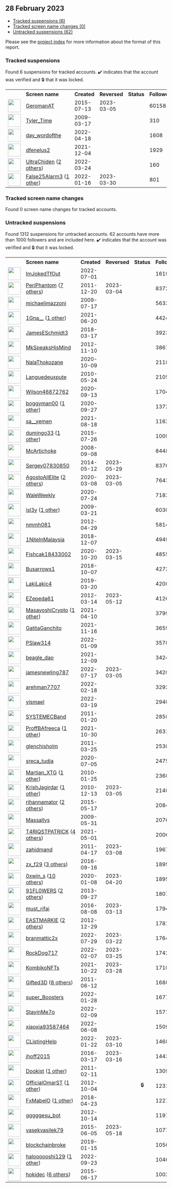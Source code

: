 ## 28 February 2023

* [Tracked suspensions (6)](#tracked-suspensions)
* [Tracked screen name changes (0)](#tracked-screen-name-changes)
* [Untracked suspensions (62)](#untracked-suspensions)

Please see the [project index](https://github.com/travisbrown/twitter-watch) for more information about the format of this report.

### Tracked suspensions

Found 6 suspensions for tracked accounts.
  ✔️ indicates that the account was verified and 🔒 that it was locked.

<table>
    <tr>
        <th></th>
        <th align="left">Screen name</th>
        <th align="left">Created</th>
        <th align="left">Reversed</th>
        <th align="left">Status</th>
        <th align="left">Followers</th>
        <th align="left">Ranking</th></tr>
    </tr>
        <tr>
            <td><a href="https://twitter.com/intent/user?user_id=3373146857">
                <img src="https://pbs.twimg.com/profile_images/1154480761141174272/rybTvKyo_normal.jpg" width="40px" height="40px" align="center"/></a>
            </td>
            <td>
                <a href="https://twitter.com/GeromanAT">GeromanAT</a></td>
            <td>2015-07-13</td>
            <td>2023-03-05</td>
            <td align="center"></td>
            <td>60158</td>
            <td>11699</td>
        </tr>
        <tr>
            <td><a href="https://twitter.com/intent/user?user_id=24810734">
                <img src="https://pbs.twimg.com/profile_images/1241594638361866241/a3GlVfAa_normal.jpg" width="40px" height="40px" align="center"/></a>
            </td>
            <td>
                <a href="https://twitter.com/Tyler_Time">Tyler_Time</a></td>
            <td>2009-03-17</td>
            <td></td>
            <td align="center"></td>
            <td>310</td>
            <td>16808</td>
        </tr>
        <tr>
            <td><a href="https://twitter.com/intent/user?user_id=1516032772036603906">
                <img src="https://pbs.twimg.com/profile_images/1545748977697669120/s7BV4l3J_normal.jpg" width="40px" height="40px" align="center"/></a>
            </td>
            <td>
                <a href="https://twitter.com/day_wordofthe">day_wordofthe</a></td>
            <td>2022-04-18</td>
            <td></td>
            <td align="center"></td>
            <td>1608</td>
            <td>21484</td>
        </tr>
        <tr>
            <td><a href="https://twitter.com/intent/user?user_id=1466953658013302788">
                <img src="https://pbs.twimg.com/profile_images/1466954273036582920/4Ka0RWVC_normal.jpg" width="40px" height="40px" align="center"/></a>
            </td>
            <td>
                <a href="https://twitter.com/dfenelus2">dfenelus2</a></td>
            <td>2021-12-04</td>
            <td></td>
            <td align="center"></td>
            <td>1929</td>
            <td>70521</td>
        </tr>
        <tr>
            <td><a href="https://twitter.com/intent/user?user_id=1507075580797374464">
                <img src="https://pbs.twimg.com/profile_images/1577840519408979968/hIgV2iiB_normal.jpg" width="40px" height="40px" align="center"/></a>
            </td>
            <td>
                <a href="https://twitter.com/UltraChiden">UltraChiden</a>&nbsp;(<a href="https://api.memory.lol/v1/tw/id/1507075580797374464">2 others</a>)&nbsp;</td>
            <td>2022-03-24</td>
            <td></td>
            <td align="center"></td>
            <td>160</td>
            <td>78065</td>
        </tr>
        <tr>
            <td><a href="https://twitter.com/intent/user?user_id=1482539323144683521">
                <img src="https://pbs.twimg.com/profile_images/1598847008923590656/bSwVmCKo_normal.jpg" width="40px" height="40px" align="center"/></a>
            </td>
            <td>
                <a href="https://twitter.com/False25Alarm3">False25Alarm3</a>&nbsp;(<a href="https://api.memory.lol/v1/tw/id/1482539323144683521">1 other</a>)&nbsp;</td>
            <td>2022-01-16</td>
            <td>2023-03-30</td>
            <td align="center"></td>
            <td>801</td>
            <td>99369</td>
        </tr></table>

### Tracked screen name changes

Found 0 screen name changes for tracked accounts.

### Untracked suspensions

Found 1312 suspensions for untracked accounts.
62 accounts have more than 1000 followers and are included here.
  ✔️ indicates that the account was verified and 🔒 that it was locked.

<table>
    <tr>
        <th></th>
        <th align="left">Screen name</th>
        <th align="left">Created</th>
        <th align="left">Reversed</th>
        <th align="left">Status</th>
        <th align="left">Followers</th>
    </tr>
        <tr>
            <td><a href="https://twitter.com/intent/user?user_id=1542944953776709637">
                <img src="https://pbs.twimg.com/profile_images/1577314275928014851/jI2WkK5N_normal.jpg" width="40px" height="40px" align="center"/></a>
            </td>
            <td>
                <a href="https://twitter.com/ImJokedTfOut">ImJokedTfOut</a></td>
            <td>2022-07-01</td>
            <td></td>
            <td align="center"></td>
            <td>161931</td>
        </tr>
        <tr>
            <td><a href="https://twitter.com/intent/user?user_id=441393753">
                <img src="https://pbs.twimg.com/profile_images/1590088584933134338/--8XPAU9_normal.jpg" width="40px" height="40px" align="center"/></a>
            </td>
            <td>
                <a href="https://twitter.com/PeriPhantom">PeriPhantom</a>&nbsp;(<a href="https://api.memory.lol/v1/tw/id/441393753">7 others</a>)&nbsp;</td>
            <td>2011-12-20</td>
            <td>2023-03-04</td>
            <td align="center"></td>
            <td>83729</td>
        </tr>
        <tr>
            <td><a href="https://twitter.com/intent/user?user_id=57757336">
                <img src="https://pbs.twimg.com/profile_images/374148339/logo_6___2__normal.jpg" width="40px" height="40px" align="center"/></a>
            </td>
            <td>
                <a href="https://twitter.com/michaeljmazzoni">michaeljmazzoni</a></td>
            <td>2009-07-17</td>
            <td></td>
            <td align="center"></td>
            <td>56337</td>
        </tr>
        <tr>
            <td><a href="https://twitter.com/intent/user?user_id=1406689409483919365">
                <img src="https://pbs.twimg.com/profile_images/1595718027877785600/02AfkvIq_normal.jpg" width="40px" height="40px" align="center"/></a>
            </td>
            <td>
                <a href="https://twitter.com/1Gna__">1Gna__</a>&nbsp;(<a href="https://api.memory.lol/v1/tw/id/1406689409483919365">1 other</a>)&nbsp;</td>
            <td>2021-06-20</td>
            <td></td>
            <td align="center"></td>
            <td>44248</td>
        </tr>
        <tr>
            <td><a href="https://twitter.com/intent/user?user_id=975111154128207872">
                <img src="https://abs.twimg.com/sticky/default_profile_images/default_profile_normal.png" width="40px" height="40px" align="center"/></a>
            </td>
            <td>
                <a href="https://twitter.com/JamesESchmidt3">JamesESchmidt3</a></td>
            <td>2018-03-17</td>
            <td></td>
            <td align="center"></td>
            <td>39233</td>
        </tr>
        <tr>
            <td><a href="https://twitter.com/intent/user?user_id=938335874">
                <img src="https://pbs.twimg.com/profile_images/739516656771178497/6iQ9ssZr_normal.jpg" width="40px" height="40px" align="center"/></a>
            </td>
            <td>
                <a href="https://twitter.com/MkSpeaksHisMind">MkSpeaksHisMind</a></td>
            <td>2012-11-10</td>
            <td></td>
            <td align="center"></td>
            <td>38671</td>
        </tr>
        <tr>
            <td><a href="https://twitter.com/intent/user?user_id=1314698864562233344">
                <img src="https://pbs.twimg.com/profile_images/1409148922652733443/UuwqYMua_normal.jpg" width="40px" height="40px" align="center"/></a>
            </td>
            <td>
                <a href="https://twitter.com/NalaThokozane">NalaThokozane</a></td>
            <td>2020-10-09</td>
            <td></td>
            <td align="center"></td>
            <td>21185</td>
        </tr>
        <tr>
            <td><a href="https://twitter.com/intent/user?user_id=147625273">
                <img src="https://pbs.twimg.com/profile_images/1517170442750119938/XAsigQhU_normal.jpg" width="40px" height="40px" align="center"/></a>
            </td>
            <td>
                <a href="https://twitter.com/Languedeuxpute">Languedeuxpute</a></td>
            <td>2010-05-24</td>
            <td></td>
            <td align="center"></td>
            <td>21054</td>
        </tr>
        <tr>
            <td><a href="https://twitter.com/intent/user?user_id=1305144116662153216">
                <img src="https://pbs.twimg.com/profile_images/1598361240560013312/sbHhzNZb_normal.jpg" width="40px" height="40px" align="center"/></a>
            </td>
            <td>
                <a href="https://twitter.com/Wilson46872762">Wilson46872762</a></td>
            <td>2020-09-13</td>
            <td></td>
            <td align="center"></td>
            <td>17048</td>
        </tr>
        <tr>
            <td><a href="https://twitter.com/intent/user?user_id=1310139798552797185">
                <img src="https://pbs.twimg.com/profile_images/1400471401035976708/IRjT1IwE_normal.jpg" width="40px" height="40px" align="center"/></a>
            </td>
            <td>
                <a href="https://twitter.com/boggyman00">boggyman00</a>&nbsp;(<a href="https://api.memory.lol/v1/tw/id/1310139798552797185">1 other</a>)&nbsp;</td>
            <td>2020-09-27</td>
            <td></td>
            <td align="center"></td>
            <td>13729</td>
        </tr>
        <tr>
            <td><a href="https://twitter.com/intent/user?user_id=1428030494755770377">
                <img src="https://pbs.twimg.com/profile_images/1516169863567482892/_G8OMx_s_normal.jpg" width="40px" height="40px" align="center"/></a>
            </td>
            <td>
                <a href="https://twitter.com/sa__yemen">sa__yemen</a></td>
            <td>2021-08-18</td>
            <td></td>
            <td align="center"></td>
            <td>11626</td>
        </tr>
        <tr>
            <td><a href="https://twitter.com/intent/user?user_id=3294455634">
                <img src="https://pbs.twimg.com/profile_images/1584499769048809473/ZOCIzRIq_normal.jpg" width="40px" height="40px" align="center"/></a>
            </td>
            <td>
                <a href="https://twitter.com/dumingo33">dumingo33</a>&nbsp;(<a href="https://api.memory.lol/v1/tw/id/3294455634">1 other</a>)&nbsp;</td>
            <td>2015-07-26</td>
            <td></td>
            <td align="center"></td>
            <td>10097</td>
        </tr>
        <tr>
            <td><a href="https://twitter.com/intent/user?user_id=16189719">
                <img src="https://pbs.twimg.com/profile_images/378800000557354618/1a6b66f365da36e49685f654b998613d_normal.jpeg" width="40px" height="40px" align="center"/></a>
            </td>
            <td>
                <a href="https://twitter.com/McArtichoke">McArtichoke</a></td>
            <td>2008-09-08</td>
            <td></td>
            <td align="center"></td>
            <td>8448</td>
        </tr>
        <tr>
            <td><a href="https://twitter.com/intent/user?user_id=2491298978">
                <img src="https://pbs.twimg.com/profile_images/1478412655400468487/YX8SZiEz_normal.jpg" width="40px" height="40px" align="center"/></a>
            </td>
            <td>
                <a href="https://twitter.com/Sergey07830850">Sergey07830850</a></td>
            <td>2014-05-12</td>
            <td>2023-05-29</td>
            <td align="center"></td>
            <td>8376</td>
        </tr>
        <tr>
            <td><a href="https://twitter.com/intent/user?user_id=1236765701530157057">
                <img src="https://pbs.twimg.com/profile_images/1493726700676419585/RdksLxGr_normal.jpg" width="40px" height="40px" align="center"/></a>
            </td>
            <td>
                <a href="https://twitter.com/AgostoAllElite">AgostoAllElite</a>&nbsp;(<a href="https://api.memory.lol/v1/tw/id/1236765701530157057">2 others</a>)&nbsp;</td>
            <td>2020-03-08</td>
            <td>2023-03-05</td>
            <td align="center"></td>
            <td>7643</td>
        </tr>
        <tr>
            <td><a href="https://twitter.com/intent/user?user_id=1286740255757008896">
                <img src="https://pbs.twimg.com/profile_images/1568805718215606272/nLrMn08e_normal.jpg" width="40px" height="40px" align="center"/></a>
            </td>
            <td>
                <a href="https://twitter.com/WaleWeekly">WaleWeekly</a></td>
            <td>2020-07-24</td>
            <td></td>
            <td align="center"></td>
            <td>7183</td>
        </tr>
        <tr>
            <td><a href="https://twitter.com/intent/user?user_id=25714494">
                <img src="https://pbs.twimg.com/profile_images/1545891658335768576/6AYv3r7Y_normal.jpg" width="40px" height="40px" align="center"/></a>
            </td>
            <td>
                <a href="https://twitter.com/isl3y">isl3y</a>&nbsp;(<a href="https://api.memory.lol/v1/tw/id/25714494">1 other</a>)&nbsp;</td>
            <td>2009-03-21</td>
            <td></td>
            <td align="center"></td>
            <td>6030</td>
        </tr>
        <tr>
            <td><a href="https://twitter.com/intent/user?user_id=566215932">
                <img src="https://pbs.twimg.com/profile_images/931804696142114816/uRTvhO4x_normal.jpg" width="40px" height="40px" align="center"/></a>
            </td>
            <td>
                <a href="https://twitter.com/nmmh081">nmmh081</a></td>
            <td>2012-04-29</td>
            <td></td>
            <td align="center"></td>
            <td>5814</td>
        </tr>
        <tr>
            <td><a href="https://twitter.com/intent/user?user_id=1071007523837100034">
                <img src="https://pbs.twimg.com/profile_images/1471624424306589699/TC3EUC9Z_normal.jpg" width="40px" height="40px" align="center"/></a>
            </td>
            <td>
                <a href="https://twitter.com/1NiteInMalaysia">1NiteInMalaysia</a></td>
            <td>2018-12-07</td>
            <td></td>
            <td align="center"></td>
            <td>4949</td>
        </tr>
        <tr>
            <td><a href="https://twitter.com/intent/user?user_id=1318589165592842240">
                <img src="https://pbs.twimg.com/profile_images/1414944011719225352/ChdqI5eg_normal.jpg" width="40px" height="40px" align="center"/></a>
            </td>
            <td>
                <a href="https://twitter.com/Fishcak18433002">Fishcak18433002</a></td>
            <td>2020-10-20</td>
            <td>2023-03-15</td>
            <td align="center"></td>
            <td>4855</td>
        </tr>
        <tr>
            <td><a href="https://twitter.com/intent/user?user_id=1049048761186574338">
                <img src="https://pbs.twimg.com/profile_images/1586619396633526274/Bm1Iyjhu_normal.jpg" width="40px" height="40px" align="center"/></a>
            </td>
            <td>
                <a href="https://twitter.com/Busarrows1">Busarrows1</a></td>
            <td>2018-10-07</td>
            <td></td>
            <td align="center"></td>
            <td>4272</td>
        </tr>
        <tr>
            <td><a href="https://twitter.com/intent/user?user_id=1108478598137200641">
                <img src="https://pbs.twimg.com/profile_images/1281871815812489217/Dq0q41GV_normal.jpg" width="40px" height="40px" align="center"/></a>
            </td>
            <td>
                <a href="https://twitter.com/LakiLakic4">LakiLakic4</a></td>
            <td>2019-03-20</td>
            <td></td>
            <td align="center"></td>
            <td>4208</td>
        </tr>
        <tr>
            <td><a href="https://twitter.com/intent/user?user_id=523930464">
                <img src="https://pbs.twimg.com/profile_images/946589773551902720/-1dQkqnQ_normal.jpg" width="40px" height="40px" align="center"/></a>
            </td>
            <td>
                <a href="https://twitter.com/EZepeda61">EZepeda61</a></td>
            <td>2012-03-14</td>
            <td>2023-05-12</td>
            <td align="center"></td>
            <td>4126</td>
        </tr>
        <tr>
            <td><a href="https://twitter.com/intent/user?user_id=1380991486443937795">
                <img src="https://pbs.twimg.com/profile_images/1591159479571472385/cSkmjcu__normal.jpg" width="40px" height="40px" align="center"/></a>
            </td>
            <td>
                <a href="https://twitter.com/MasayoshiCrypto">MasayoshiCrypto</a>&nbsp;(<a href="https://api.memory.lol/v1/tw/id/1380991486443937795">1 other</a>)&nbsp;</td>
            <td>2021-04-10</td>
            <td></td>
            <td align="center"></td>
            <td>3799</td>
        </tr>
        <tr>
            <td><a href="https://twitter.com/intent/user?user_id=1460673280927580179">
                <img src="https://pbs.twimg.com/profile_images/1500719338982199296/Oxroq6m7_normal.jpg" width="40px" height="40px" align="center"/></a>
            </td>
            <td>
                <a href="https://twitter.com/GatitaGanchito">GatitaGanchito</a></td>
            <td>2021-11-16</td>
            <td></td>
            <td align="center"></td>
            <td>3659</td>
        </tr>
        <tr>
            <td><a href="https://twitter.com/intent/user?user_id=1480322755794898945">
                <img src="https://pbs.twimg.com/profile_images/1592637719775416320/HlNd3xS9_normal.png" width="40px" height="40px" align="center"/></a>
            </td>
            <td>
                <a href="https://twitter.com/PSlaw314">PSlaw314</a></td>
            <td>2022-01-09</td>
            <td></td>
            <td align="center"></td>
            <td>3578</td>
        </tr>
        <tr>
            <td><a href="https://twitter.com/intent/user?user_id=1468883758900154371">
                <img src="https://pbs.twimg.com/profile_images/1593164406556225538/ZS_dSewA_normal.jpg" width="40px" height="40px" align="center"/></a>
            </td>
            <td>
                <a href="https://twitter.com/beagle_dao">beagle_dao</a></td>
            <td>2021-12-09</td>
            <td></td>
            <td align="center"></td>
            <td>3424</td>
        </tr>
        <tr>
            <td><a href="https://twitter.com/intent/user?user_id=1548794115705360384">
                <img src="https://pbs.twimg.com/profile_images/1562729315887747072/uknvDCVA_normal.jpg" width="40px" height="40px" align="center"/></a>
            </td>
            <td>
                <a href="https://twitter.com/jamesnewling787">jamesnewling787</a></td>
            <td>2022-07-17</td>
            <td>2023-03-05</td>
            <td align="center"></td>
            <td>3420</td>
        </tr>
        <tr>
            <td><a href="https://twitter.com/intent/user?user_id=1494795480848429056">
                <img src="https://pbs.twimg.com/profile_images/1582488272386904071/Fawi3pam_normal.jpg" width="40px" height="40px" align="center"/></a>
            </td>
            <td>
                <a href="https://twitter.com/arehman7707">arehman7707</a></td>
            <td>2022-02-18</td>
            <td></td>
            <td align="center"></td>
            <td>3292</td>
        </tr>
        <tr>
            <td><a href="https://twitter.com/intent/user?user_id=1505304778087321601">
                <img src="https://pbs.twimg.com/profile_images/1598020864401936414/g_b-FVgW_normal.jpg" width="40px" height="40px" align="center"/></a>
            </td>
            <td>
                <a href="https://twitter.com/yismaeI">yismaeI</a></td>
            <td>2022-03-19</td>
            <td></td>
            <td align="center"></td>
            <td>2940</td>
        </tr>
        <tr>
            <td><a href="https://twitter.com/intent/user?user_id=240572205">
                <img src="https://pbs.twimg.com/profile_images/1230551257/systemecLogo1_normal.jpg" width="40px" height="40px" align="center"/></a>
            </td>
            <td>
                <a href="https://twitter.com/SYSTEMECBand">SYSTEMECBand</a></td>
            <td>2011-01-20</td>
            <td></td>
            <td align="center"></td>
            <td>2850</td>
        </tr>
        <tr>
            <td><a href="https://twitter.com/intent/user?user_id=1454308971993616385">
                <img src="https://pbs.twimg.com/profile_images/1584430844562747392/_ni5zuCW_normal.jpg" width="40px" height="40px" align="center"/></a>
            </td>
            <td>
                <a href="https://twitter.com/ProffBAfreeca">ProffBAfreeca</a>&nbsp;(<a href="https://api.memory.lol/v1/tw/id/1454308971993616385">1 other</a>)&nbsp;</td>
            <td>2021-10-30</td>
            <td></td>
            <td align="center"></td>
            <td>2631</td>
        </tr>
        <tr>
            <td><a href="https://twitter.com/intent/user?user_id=271826723">
                <img src="https://pbs.twimg.com/profile_images/1599004357399281665/fbOe_Bxt_normal.jpg" width="40px" height="40px" align="center"/></a>
            </td>
            <td>
                <a href="https://twitter.com/glenchisholm">glenchisholm</a></td>
            <td>2011-03-25</td>
            <td></td>
            <td align="center"></td>
            <td>2530</td>
        </tr>
        <tr>
            <td><a href="https://twitter.com/intent/user?user_id=1279862912262246400">
                <img src="https://pbs.twimg.com/profile_images/1548777288824750086/As2uC-np_normal.jpg" width="40px" height="40px" align="center"/></a>
            </td>
            <td>
                <a href="https://twitter.com/sreca_tudja">sreca_tudja</a></td>
            <td>2020-07-05</td>
            <td></td>
            <td align="center"></td>
            <td>2475</td>
        </tr>
        <tr>
            <td><a href="https://twitter.com/intent/user?user_id=108153857">
                <img src="https://pbs.twimg.com/profile_images/1524202460507688961/qyKLnye2_normal.jpg" width="40px" height="40px" align="center"/></a>
            </td>
            <td>
                <a href="https://twitter.com/Martian_XTG">Martian_XTG</a>&nbsp;(<a href="https://api.memory.lol/v1/tw/id/108153857">1 other</a>)&nbsp;</td>
            <td>2010-01-25</td>
            <td></td>
            <td align="center"></td>
            <td>2368</td>
        </tr>
        <tr>
            <td><a href="https://twitter.com/intent/user?user_id=226342641">
                <img src="https://pbs.twimg.com/profile_images/1540841594634510336/wLLo9Cw__normal.jpg" width="40px" height="40px" align="center"/></a>
            </td>
            <td>
                <a href="https://twitter.com/KrishJagirdar">KrishJagirdar</a>&nbsp;(<a href="https://api.memory.lol/v1/tw/id/226342641">1 other</a>)&nbsp;</td>
            <td>2010-12-13</td>
            <td>2023-03-05</td>
            <td align="center"></td>
            <td>2140</td>
        </tr>
        <tr>
            <td><a href="https://twitter.com/intent/user?user_id=3218477222">
                <img src="https://pbs.twimg.com/profile_images/1596681752411770880/d1TaSmYp_normal.jpg" width="40px" height="40px" align="center"/></a>
            </td>
            <td>
                <a href="https://twitter.com/rihannamator">rihannamator</a>&nbsp;(<a href="https://api.memory.lol/v1/tw/id/3218477222">2 others</a>)&nbsp;</td>
            <td>2015-05-17</td>
            <td></td>
            <td align="center"></td>
            <td>2084</td>
        </tr>
        <tr>
            <td><a href="https://twitter.com/intent/user?user_id=43749261">
                <img src="https://pbs.twimg.com/profile_images/1541822518213971975/GWfJAW1L_normal.jpg" width="40px" height="40px" align="center"/></a>
            </td>
            <td>
                <a href="https://twitter.com/Massallys">Massallys</a></td>
            <td>2009-05-31</td>
            <td></td>
            <td align="center"></td>
            <td>2076</td>
        </tr>
        <tr>
            <td><a href="https://twitter.com/intent/user?user_id=1388451024671805442">
                <img src="https://pbs.twimg.com/profile_images/1596309134516813825/RKDFKJeq_normal.jpg" width="40px" height="40px" align="center"/></a>
            </td>
            <td>
                <a href="https://twitter.com/T4RIQSTPATRICK">T4RIQSTPATRICK</a>&nbsp;(<a href="https://api.memory.lol/v1/tw/id/1388451024671805442">4 others</a>)&nbsp;</td>
            <td>2021-05-01</td>
            <td></td>
            <td align="center"></td>
            <td>2006</td>
        </tr>
        <tr>
            <td><a href="https://twitter.com/intent/user?user_id=283588983">
                <img src="https://pbs.twimg.com/profile_images/1566026835103735811/-VFYGF4W_normal.jpg" width="40px" height="40px" align="center"/></a>
            </td>
            <td>
                <a href="https://twitter.com/zahidmand">zahidmand</a></td>
            <td>2011-04-17</td>
            <td>2023-03-08</td>
            <td align="center"></td>
            <td>1967</td>
        </tr>
        <tr>
            <td><a href="https://twitter.com/intent/user?user_id=776796260175085568">
                <img src="https://pbs.twimg.com/profile_images/1597282239318036482/pHJ7IqBJ_normal.jpg" width="40px" height="40px" align="center"/></a>
            </td>
            <td>
                <a href="https://twitter.com/zx_f29">zx_f29</a>&nbsp;(<a href="https://api.memory.lol/v1/tw/id/776796260175085568">3 others</a>)&nbsp;</td>
            <td>2016-09-16</td>
            <td></td>
            <td align="center"></td>
            <td>1895</td>
        </tr>
        <tr>
            <td><a href="https://twitter.com/intent/user?user_id=1215029614680035330">
                <img src="https://pbs.twimg.com/profile_images/1589150002927919105/LZhz-gWp_normal.jpg" width="40px" height="40px" align="center"/></a>
            </td>
            <td>
                <a href="https://twitter.com/0xwin_s">0xwin_s</a>&nbsp;(<a href="https://api.memory.lol/v1/tw/id/1215029614680035330">10 others</a>)&nbsp;</td>
            <td>2020-01-08</td>
            <td>2023-04-20</td>
            <td align="center"></td>
            <td>1895</td>
        </tr>
        <tr>
            <td><a href="https://twitter.com/intent/user?user_id=1911645606">
                <img src="https://pbs.twimg.com/profile_images/1404193667657748483/1k5tH78f_normal.jpg" width="40px" height="40px" align="center"/></a>
            </td>
            <td>
                <a href="https://twitter.com/91FL0WERS">91FL0WERS</a>&nbsp;(<a href="https://api.memory.lol/v1/tw/id/1911645606">2 others</a>)&nbsp;</td>
            <td>2013-09-27</td>
            <td></td>
            <td align="center"></td>
            <td>1807</td>
        </tr>
        <tr>
            <td><a href="https://twitter.com/intent/user?user_id=762656754895171584">
                <img src="https://pbs.twimg.com/profile_images/1549730914342617088/l5ASZeHv_normal.jpg" width="40px" height="40px" align="center"/></a>
            </td>
            <td>
                <a href="https://twitter.com/must_rifai">must_rifai</a></td>
            <td>2016-08-08</td>
            <td>2023-03-13</td>
            <td align="center"></td>
            <td>1794</td>
        </tr>
        <tr>
            <td><a href="https://twitter.com/intent/user?user_id=1043574961">
                <img src="https://pbs.twimg.com/profile_images/1598943302736150529/Biq3n1z7_normal.jpg" width="40px" height="40px" align="center"/></a>
            </td>
            <td>
                <a href="https://twitter.com/EASTMARKIE">EASTMARKIE</a>&nbsp;(<a href="https://api.memory.lol/v1/tw/id/1043574961">2 others</a>)&nbsp;</td>
            <td>2012-12-29</td>
            <td></td>
            <td align="center"></td>
            <td>1781</td>
        </tr>
        <tr>
            <td><a href="https://twitter.com/intent/user?user_id=1553145477855584257">
                <img src="https://pbs.twimg.com/profile_images/1598748579954294787/u8w65hKA_normal.jpg" width="40px" height="40px" align="center"/></a>
            </td>
            <td>
                <a href="https://twitter.com/branmattic2x">branmattic2x</a></td>
            <td>2022-07-29</td>
            <td>2023-03-22</td>
            <td align="center"></td>
            <td>1764</td>
        </tr>
        <tr>
            <td><a href="https://twitter.com/intent/user?user_id=1490484353780137986">
                <img src="https://pbs.twimg.com/profile_images/1490485602323685379/CuZiXPHy_normal.jpg" width="40px" height="40px" align="center"/></a>
            </td>
            <td>
                <a href="https://twitter.com/RockDog717">RockDog717</a></td>
            <td>2022-02-07</td>
            <td>2023-03-25</td>
            <td align="center"></td>
            <td>1742</td>
        </tr>
        <tr>
            <td><a href="https://twitter.com/intent/user?user_id=1451580298156810275">
                <img src="https://pbs.twimg.com/profile_images/1526581444864364549/jkXZ8THD_normal.jpg" width="40px" height="40px" align="center"/></a>
            </td>
            <td>
                <a href="https://twitter.com/KombikoNFTs">KombikoNFTs</a></td>
            <td>2021-10-22</td>
            <td>2023-03-28</td>
            <td align="center"></td>
            <td>1710</td>
        </tr>
        <tr>
            <td><a href="https://twitter.com/intent/user?user_id=315910041">
                <img src="https://pbs.twimg.com/profile_images/1593626306788343809/f_5bOYq7_normal.jpg" width="40px" height="40px" align="center"/></a>
            </td>
            <td>
                <a href="https://twitter.com/Gifted3D">Gifted3D</a>&nbsp;(<a href="https://api.memory.lol/v1/tw/id/315910041">8 others</a>)&nbsp;</td>
            <td>2011-06-12</td>
            <td></td>
            <td align="center"></td>
            <td>1688</td>
        </tr>
        <tr>
            <td><a href="https://twitter.com/intent/user?user_id=1486941196408836102">
                <img src="https://pbs.twimg.com/profile_images/1549456329730818051/TFJemA7o_normal.jpg" width="40px" height="40px" align="center"/></a>
            </td>
            <td>
                <a href="https://twitter.com/super_Boosters">super_Boosters</a></td>
            <td>2022-01-28</td>
            <td></td>
            <td align="center"></td>
            <td>1677</td>
        </tr>
        <tr>
            <td><a href="https://twitter.com/intent/user?user_id=1491289857712435201">
                <img src="https://pbs.twimg.com/profile_images/1598388903769251841/_bGsc4Ic_normal.jpg" width="40px" height="40px" align="center"/></a>
            </td>
            <td>
                <a href="https://twitter.com/StayinMe7o">StayinMe7o</a></td>
            <td>2022-02-09</td>
            <td></td>
            <td align="center"></td>
            <td>1571</td>
        </tr>
        <tr>
            <td><a href="https://twitter.com/intent/user?user_id=1534569059144056832">
                <img src="https://pbs.twimg.com/profile_images/1534571115154219009/miSPwn4W_normal.jpg" width="40px" height="40px" align="center"/></a>
            </td>
            <td>
                <a href="https://twitter.com/xiaoxia93587464">xiaoxia93587464</a></td>
            <td>2022-06-08</td>
            <td></td>
            <td align="center"></td>
            <td>1509</td>
        </tr>
        <tr>
            <td><a href="https://twitter.com/intent/user?user_id=1484779790574190593">
                <img src="https://pbs.twimg.com/profile_images/1533791957956571137/Neg--q6a_normal.jpg" width="40px" height="40px" align="center"/></a>
            </td>
            <td>
                <a href="https://twitter.com/CListingHelp">CListingHelp</a></td>
            <td>2022-01-22</td>
            <td>2023-03-10</td>
            <td align="center"></td>
            <td>1468</td>
        </tr>
        <tr>
            <td><a href="https://twitter.com/intent/user?user_id=710536370565976064">
                <img src="https://pbs.twimg.com/profile_images/1392094788397281287/pMPxsDH5_normal.jpg" width="40px" height="40px" align="center"/></a>
            </td>
            <td>
                <a href="https://twitter.com/jhoff2015">jhoff2015</a></td>
            <td>2016-03-17</td>
            <td>2023-03-16</td>
            <td align="center"></td>
            <td>1443</td>
        </tr>
        <tr>
            <td><a href="https://twitter.com/intent/user?user_id=250592291">
                <img src="https://pbs.twimg.com/profile_images/681907529144729601/1SxmC_EO_normal.jpg" width="40px" height="40px" align="center"/></a>
            </td>
            <td>
                <a href="https://twitter.com/Dookist">Dookist</a>&nbsp;(<a href="https://api.memory.lol/v1/tw/id/250592291">1 other</a>)&nbsp;</td>
            <td>2011-02-11</td>
            <td></td>
            <td align="center"></td>
            <td>1309</td>
        </tr>
        <tr>
            <td><a href="https://twitter.com/intent/user?user_id=861816577">
                <img src="https://pbs.twimg.com/profile_images/1297120250027180033/ThJYrPI0_normal.jpg" width="40px" height="40px" align="center"/></a>
            </td>
            <td>
                <a href="https://twitter.com/OfficialOmarST">OfficialOmarST</a>&nbsp;(<a href="https://api.memory.lol/v1/tw/id/861816577">1 other</a>)&nbsp;</td>
            <td>2012-10-04</td>
            <td></td>
            <td align="center">🔒</td>
            <td>1231</td>
        </tr>
        <tr>
            <td><a href="https://twitter.com/intent/user?user_id=988419606451752961">
                <img src="https://pbs.twimg.com/profile_images/1533364731368595457/UOSmt0yn_normal.jpg" width="40px" height="40px" align="center"/></a>
            </td>
            <td>
                <a href="https://twitter.com/FxMabelO">FxMabelO</a>&nbsp;(<a href="https://api.memory.lol/v1/tw/id/988419606451752961">1 other</a>)&nbsp;</td>
            <td>2018-04-23</td>
            <td></td>
            <td align="center"></td>
            <td>1227</td>
        </tr>
        <tr>
            <td><a href="https://twitter.com/intent/user?user_id=880394419">
                <img src="https://pbs.twimg.com/profile_images/2719718686/1da1414ceefd6317f7fa3a867e201be3_normal.png" width="40px" height="40px" align="center"/></a>
            </td>
            <td>
                <a href="https://twitter.com/gggggesu_bot">gggggesu_bot</a></td>
            <td>2012-10-14</td>
            <td></td>
            <td align="center"></td>
            <td>1197</td>
        </tr>
        <tr>
            <td><a href="https://twitter.com/intent/user?user_id=3309694072">
                <img src="https://pbs.twimg.com/profile_images/821963462658129920/Pix_b2fJ_normal.jpg" width="40px" height="40px" align="center"/></a>
            </td>
            <td>
                <a href="https://twitter.com/vasekvasilek79">vasekvasilek79</a></td>
            <td>2015-06-05</td>
            <td>2023-05-18</td>
            <td align="center"></td>
            <td>1077</td>
        </tr>
        <tr>
            <td><a href="https://twitter.com/intent/user?user_id=1085261322764279808">
                <img src="https://pbs.twimg.com/profile_images/1496135857274859520/XIoQpYQr_normal.jpg" width="40px" height="40px" align="center"/></a>
            </td>
            <td>
                <a href="https://twitter.com/blockchainbroke">blockchainbroke</a></td>
            <td>2019-01-15</td>
            <td></td>
            <td align="center"></td>
            <td>1056</td>
        </tr>
        <tr>
            <td><a href="https://twitter.com/intent/user?user_id=1573312735445663744">
                <img src="https://pbs.twimg.com/profile_images/1587408482713718784/Wu4O0iXm_normal.jpg" width="40px" height="40px" align="center"/></a>
            </td>
            <td>
                <a href="https://twitter.com/haloooooshi129">haloooooshi129</a>&nbsp;(<a href="https://api.memory.lol/v1/tw/id/1573312735445663744">1 other</a>)&nbsp;</td>
            <td>2022-09-23</td>
            <td></td>
            <td align="center"></td>
            <td>1046</td>
        </tr>
        <tr>
            <td><a href="https://twitter.com/intent/user?user_id=3248011573">
                <img src="https://pbs.twimg.com/profile_images/1597935902764199936/M00AoTA4_normal.jpg" width="40px" height="40px" align="center"/></a>
            </td>
            <td>
                <a href="https://twitter.com/hokidec">hokidec</a>&nbsp;(<a href="https://api.memory.lol/v1/tw/id/3248011573">6 others</a>)&nbsp;</td>
            <td>2015-06-17</td>
            <td></td>
            <td align="center"></td>
            <td>1002</td>
        </tr></table>
